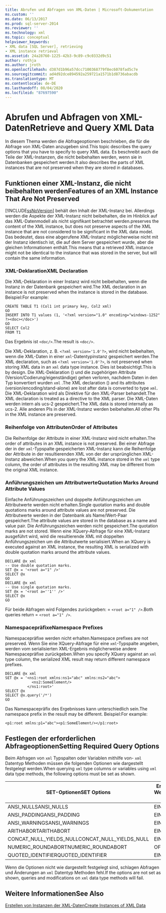 ```yaml
---
title: Abrufen und Abfragen von XML-Daten | Microsoft-Dokumentation
ms.custom: ''
ms.date: 06/13/2017
ms.prod: sql-server-2014
ms.reviewer: ''
ms.technology: xml
ms.topic: conceptual
helpviewer_keywords:
- XML data [SQL Server], retrieving
- XML instance retrieval
ms.assetid: 24a28760-1225-42b3-9c89-c9c0332d9c51
author: rothja
ms.author: jroth
ms.openlocfilehash: d387d1b96a57dcc7100368779f8ec6078fad5c7e
ms.sourcegitcommit: ad4d92dce894592a259721a1571b1d8736abacdb
ms.translationtype: MT
ms.contentlocale: de-DE
ms.lasthandoff: 08/04/2020
ms.locfileid: "87697590"
---
```

# <a name="retrieve-and-query-xml-data"></a><span data-ttu-id="09d81-102">Abrufen und Abfragen von XML-Daten</span><span class="sxs-lookup"><span data-stu-id="09d81-102">Retrieve and Query XML Data</span></span>
  <span data-ttu-id="09d81-103">In diesem Thema werden die Abfrageoptionen beschrieben, die für die Abfrage von XML-Daten anzugeben sind.</span><span class="sxs-lookup"><span data-stu-id="09d81-103">This topic describes the query options that you have to specify to query XML data.</span></span> <span data-ttu-id="09d81-104">Es beschreibt auch die Teile der XML-Instanzen, die nicht beibehalten werden, wenn sie in Datenbanken gespeichert werden.</span><span class="sxs-lookup"><span data-stu-id="09d81-104">It also describes the parts of XML instances that are not preserved when they are stored in databases.</span></span>  
  
##  <a name="features-of-an-xml-instance-that-are-not-preserved"></a><a name="features"></a> <span data-ttu-id="09d81-105">Funktionen einer XML-Instanz, die nicht beibehalten werden</span><span class="sxs-lookup"><span data-stu-id="09d81-105">Features of an XML Instance That Are Not Preserved</span></span>  
 [!INCLUDE[ssNoVersion](../../includes/ssnoversion-md.md)] <span data-ttu-id="09d81-106">behält den Inhalt der XML-Instanz bei. Allerdings werden die Aspekte der XML-Instanz nicht beibehalten, die im Hinblick auf das XML-Datenmodell als nicht signifikant betrachtet werden.</span><span class="sxs-lookup"><span data-stu-id="09d81-106">preserves the content of the XML instance, but does not preserve aspects of the XML instance that are not considered to be significant in the XML data model.</span></span> <span data-ttu-id="09d81-107">Das bedeutet, dass eine abgerufene XML-Instanz möglicherweise nicht mit der Instanz identisch ist, die auf dem Server gespeichert wurde, aber die gleichen Informationen enthält.</span><span class="sxs-lookup"><span data-stu-id="09d81-107">This means that a retrieved XML instance might not be identical to the instance that was stored in the server, but will contain the same information.</span></span>  
  
### <a name="xml-declaration"></a><span data-ttu-id="09d81-108">XML-Deklaration</span><span class="sxs-lookup"><span data-stu-id="09d81-108">XML Declaration</span></span>  
 <span data-ttu-id="09d81-109">Die XML-Deklaration in einer Instanz wird nicht beibehalten, wenn die Instanz in der Datenbank gespeichert wird.</span><span class="sxs-lookup"><span data-stu-id="09d81-109">The XML declaration in an instance is not preserved when the instance is stored in the database.</span></span> <span data-ttu-id="09d81-110">Beispiel:</span><span class="sxs-lookup"><span data-stu-id="09d81-110">For example:</span></span>  
  
```  
CREATE TABLE T1 (Col1 int primary key, Col2 xml)  
GO  
INSERT INTO T1 values (1, '<?xml version="1.0" encoding="windows-1252" ?><doc></doc>')  
GO  
SELECT Col2  
FROM T1  
```  
  
 <span data-ttu-id="09d81-111">Das Ergebnis ist `<doc/>`.</span><span class="sxs-lookup"><span data-stu-id="09d81-111">The result is `<doc/>`.</span></span>  
  
 <span data-ttu-id="09d81-112">Die XML-Deklaration, z. B. `<?xml version='1.0'?>`, wird nicht beibehalten, wenn die XML-Daten in einer `xml`-Datentypinstanz gespeichert werden.</span><span class="sxs-lookup"><span data-stu-id="09d81-112">The XML declaration, such as `<?xml version='1.0'?>`, is not preserved when storing XML data in an `xml` data type instance.</span></span> <span data-ttu-id="09d81-113">Dies ist beabsichtigt.</span><span class="sxs-lookup"><span data-stu-id="09d81-113">This is by design.</span></span> <span data-ttu-id="09d81-114">Die XML-Deklaration () und die zugehörigen Attribute (Version/Codierung/eigenständige) gehen verloren, nachdem Daten in den Typ konvertiert wurden `xml` .</span><span class="sxs-lookup"><span data-stu-id="09d81-114">The XML declaration () and its attributes (version/encoding/stand-alone) are lost after data is converted to type `xml`.</span></span> <span data-ttu-id="09d81-115">Die XML-Deklaration wird als Direktive für den XML-Parser behandelt.</span><span class="sxs-lookup"><span data-stu-id="09d81-115">The XML declaration is treated as a directive to the XML parser.</span></span> <span data-ttu-id="09d81-116">Die XML-Daten werden intern als ucs-2 gespeichert.</span><span class="sxs-lookup"><span data-stu-id="09d81-116">The XML data is stored internally as ucs-2.</span></span> <span data-ttu-id="09d81-117">Alle anderen PIs in der XML-Instanz werden beibehalten.</span><span class="sxs-lookup"><span data-stu-id="09d81-117">All other PIs in the XML instance are preserved.</span></span>  
  
  
### <a name="order-of-attributes"></a><span data-ttu-id="09d81-118">Reihenfolge von Attributen</span><span class="sxs-lookup"><span data-stu-id="09d81-118">Order of Attributes</span></span>  
 <span data-ttu-id="09d81-119">Die Reihenfolge der Attribute in einer XML-Instanz wird nicht erhalten.</span><span class="sxs-lookup"><span data-stu-id="09d81-119">The order of attributes in an XML instance is not preserved.</span></span> <span data-ttu-id="09d81-120">Bei einer Abfrage der in der `xml`-Typspalte gespeicherten XML-Instanz kann die Reihenfolge der Attribute in der resultierenden XML von der der ursprünglichen XML-Instanz abweichen.</span><span class="sxs-lookup"><span data-stu-id="09d81-120">When you query the XML instance stored in the `xml` type column, the order of attributes in the resulting XML may be different from the original XML instance.</span></span>  
  
  
### <a name="quotation-marks-around-attribute-values"></a><span data-ttu-id="09d81-121">Anführungszeichen um Attributwerte</span><span class="sxs-lookup"><span data-stu-id="09d81-121">Quotation Marks Around Attribute Values</span></span>  
 <span data-ttu-id="09d81-122">Einfache Anführungszeichen und doppelte Anführungszeichen um Attributwerte werden nicht erhalten.</span><span class="sxs-lookup"><span data-stu-id="09d81-122">Single quotation marks and double quotations marks around attribute values are not preserved.</span></span> <span data-ttu-id="09d81-123">Die Attributwerte werden in der Datenbank als Name/Wert-Paar gespeichert.</span><span class="sxs-lookup"><span data-stu-id="09d81-123">The attribute values are stored in the database as a name and value pair.</span></span> <span data-ttu-id="09d81-124">Die Anführungszeichen werden nicht gespeichert.</span><span class="sxs-lookup"><span data-stu-id="09d81-124">The quotation marks are not stored.</span></span> <span data-ttu-id="09d81-125">Wenn eine XQuery-Abfrage für eine XML-Instanz ausgeführt wird, wird die resultierende XML mit doppelten Anführungszeichen um die Attributwerte serialisiert.</span><span class="sxs-lookup"><span data-stu-id="09d81-125">When an XQuery is executed against an XML instance, the resulting XML is serialized with double quotation marks around the attribute values.</span></span>  
  
```  
DECLARE @x xml  
-- Use double quotation marks.  
SET @x = '<root a="1" />'  
SELECT @x  
GO  
DECLARE @x xml  
-- Use single quotation marks.  
SET @x = '<root a=''1'' />'  
SELECT @x  
GO  
```  
  
 <span data-ttu-id="09d81-126">Für beide Abfragen wird Folgendes zurückgeben: = `<root a="1" />`.</span><span class="sxs-lookup"><span data-stu-id="09d81-126">Both queries return = `<root a="1" />`.</span></span>  
  
  
### <a name="namespace-prefixes"></a><span data-ttu-id="09d81-127">Namespacepräfixe</span><span class="sxs-lookup"><span data-stu-id="09d81-127">Namespace Prefixes</span></span>  
 <span data-ttu-id="09d81-128">Namespacepräfixe werden nicht erhalten.</span><span class="sxs-lookup"><span data-stu-id="09d81-128">Namespace prefixes are not preserved.</span></span> <span data-ttu-id="09d81-129">Wenn Sie eine XQuery-Abfrage für eine `xml`-Typspalte angeben, werden vom serialisierten XML-Ergebnis möglicherweise andere Namespacepräfixe zurückgeben.</span><span class="sxs-lookup"><span data-stu-id="09d81-129">When you specify XQuery against an `xml` type column, the serialized XML result may return different namespace prefixes.</span></span>  
  
```  
DECLARE @x xml  
SET @x = '<ns1:root xmlns:ns1="abc" xmlns:ns2="abc">  
            <ns2:SomeElement/>  
          </ns1:root>'  
SELECT @x  
SELECT @x.query('/*')  
GO  
```  
  
 <span data-ttu-id="09d81-130">Das Namespacepräfix des Ergebnisses kann unterschiedlich sein.</span><span class="sxs-lookup"><span data-stu-id="09d81-130">The namespace prefix in the result may be different.</span></span> <span data-ttu-id="09d81-131">Beispiel:</span><span class="sxs-lookup"><span data-stu-id="09d81-131">For example:</span></span>  
  
```  
<p1:root xmlns:p1="abc"><p1:SomeElement/></p1:root>  
```  
  
  
##  <a name="setting-required-query-options"></a><a name="query"></a> <span data-ttu-id="09d81-132">Festlegen der erforderlichen Abfrageoptionen</span><span class="sxs-lookup"><span data-stu-id="09d81-132">Setting Required Query Options</span></span>  
 <span data-ttu-id="09d81-133">Beim Abfragen von `xml` Typspalten oder Variablen mithilfe von- `xml` Datentyp Methoden müssen die folgenden Optionen wie dargestellt festgelegt werden.</span><span class="sxs-lookup"><span data-stu-id="09d81-133">When querying `xml` type columns or variables using `xml` data type methods, the following options must be set as shown.</span></span>  
  
|<span data-ttu-id="09d81-134">SET-Optionen</span><span class="sxs-lookup"><span data-stu-id="09d81-134">SET Options</span></span>|<span data-ttu-id="09d81-135">Erforderliche Werte</span><span class="sxs-lookup"><span data-stu-id="09d81-135">Required Values</span></span>|  
|-----------------|---------------------|  
|<span data-ttu-id="09d81-136">ANSI_NULLS</span><span class="sxs-lookup"><span data-stu-id="09d81-136">ANSI_NULLS</span></span>|<span data-ttu-id="09d81-137">EIN</span><span class="sxs-lookup"><span data-stu-id="09d81-137">ON</span></span>|  
|<span data-ttu-id="09d81-138">ANSI_PADDING</span><span class="sxs-lookup"><span data-stu-id="09d81-138">ANSI_PADDING</span></span>|<span data-ttu-id="09d81-139">EIN</span><span class="sxs-lookup"><span data-stu-id="09d81-139">ON</span></span>|  
|<span data-ttu-id="09d81-140">ANSI_WARNINGS</span><span class="sxs-lookup"><span data-stu-id="09d81-140">ANSI_WARNINGS</span></span>|<span data-ttu-id="09d81-141">EIN</span><span class="sxs-lookup"><span data-stu-id="09d81-141">ON</span></span>|  
|<span data-ttu-id="09d81-142">ARITHABORT</span><span class="sxs-lookup"><span data-stu-id="09d81-142">ARITHABORT</span></span>|<span data-ttu-id="09d81-143">EIN</span><span class="sxs-lookup"><span data-stu-id="09d81-143">ON</span></span>|  
|<span data-ttu-id="09d81-144">CONCAT_NULL_YIELDS_NULL</span><span class="sxs-lookup"><span data-stu-id="09d81-144">CONCAT_NULL_YIELDS_NULL</span></span>|<span data-ttu-id="09d81-145">EIN</span><span class="sxs-lookup"><span data-stu-id="09d81-145">ON</span></span>|  
|<span data-ttu-id="09d81-146">NUMERIC_ROUNDABORT</span><span class="sxs-lookup"><span data-stu-id="09d81-146">NUMERIC_ROUNDABORT</span></span>|<span data-ttu-id="09d81-147">OFF</span><span class="sxs-lookup"><span data-stu-id="09d81-147">OFF</span></span>|  
|<span data-ttu-id="09d81-148">QUOTED_IDENTIFIER</span><span class="sxs-lookup"><span data-stu-id="09d81-148">QUOTED_IDENTIFIER</span></span>|<span data-ttu-id="09d81-149">EIN</span><span class="sxs-lookup"><span data-stu-id="09d81-149">ON</span></span>|  
  
 <span data-ttu-id="09d81-150">Wenn die Optionen nicht wie dargestellt festgelegt sind, schlagen Abfragen und Änderungen an `xml` Datentyp Methoden fehl.</span><span class="sxs-lookup"><span data-stu-id="09d81-150">If the options are not set as shown, queries and modifications on `xml` data type methods will fail.</span></span>  
  
  
## <a name="see-also"></a><span data-ttu-id="09d81-151">Weitere Informationen</span><span class="sxs-lookup"><span data-stu-id="09d81-151">See Also</span></span>  
 [<span data-ttu-id="09d81-152">Erstellen von Instanzen der XML-Daten</span><span class="sxs-lookup"><span data-stu-id="09d81-152">Create Instances of XML Data</span></span>](create-instances-of-xml-data.md)  
  
  
